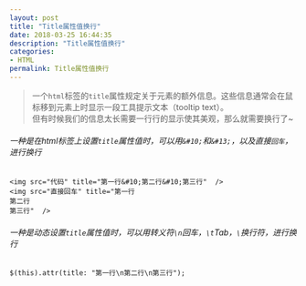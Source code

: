 ```yaml
---
layout: post
title: "Title属性值换行"
date: 2018-03-25 16:44:35
description: "Title属性值换行"
categories:
- HTML
permalink: Title属性值换行
---
```


> 一个`html`标签的`title`属性规定关于元素的额外信息。这些信息通常会在鼠标移到元素上时显示一段工具提示文本（tooltip text）。  
但有时候我们的信息太长需要一行行的显示使其美观，那么就需要换行了~

###### 一种是在html标签上设置`title`属性值时，可以用`&#10;`和`&#13;`，以及直接`回车`，进行换行
```vim
<img src="代码" title="第一行&#10;第二行&#10;第三行"  />
<img src="直接回车" title="第一行
第二行
第三行"  />
```

###### 一种是动态设置`title`属性值时，可以用转义符`\n`回车，`\t`Tab，`\`换行符，进行换行

```vim
$(this).attr(title: "第一行\n第二行\n第三行");
```
